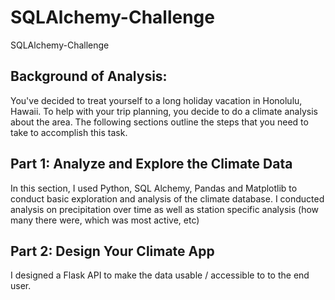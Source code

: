 # SQLAlchemy-Challenge
SQLAlchemy-Challenge

## Background of Analysis:  
You've decided to treat yourself to a long holiday vacation in Honolulu, Hawaii. To help with your trip planning, you decide to do a climate analysis about the area. The following sections outline the steps that you need to take to accomplish this task.

## Part 1: Analyze and Explore the Climate Data
In this section, I used Python, SQL Alchemy, Pandas and Matplotlib to conduct basic exploration and analysis of the climate database. I conducted analysis on precipitation over time as well as station specific analysis (how many there were, which was most active, etc)

## Part 2: Design Your Climate App
I designed a Flask API to make the data usable / accessible to to the end user.
